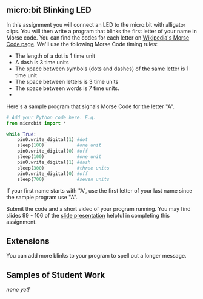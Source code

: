 micro:bit Blinking LED
--------------------
In this assignment you will connect an LED to the micro:bit with alligator clips. You will then write a program that blinks the first letter of your name in Morse code. You can find the codes for each letter on [Wikipedia's Morse Code page](https://en.wikipedia.org/wiki/Morse_code). We'll use the following Morse Code timing rules:

* The length of a dot is 1 time unit
* A dash is 3 time units
* The space between symbols (dots and dashes) of the same letter is 1 time unit
* The space between letters is 3 time units
* The space between words is 7 time units.
*
Here's a sample program that signals Morse Code for the letter "A".
```python
# Add your Python code here. E.g.
from microbit import *

while True:
    pin0.write_digital(1) #dot
    sleep(100)            #one unit
    pin0.write_digital(0) #off
    sleep(100)            #one unit
    pin0.write_digital(1) #dash
    sleep(300)            #three units
    pin0.write_digital(0) #off
    sleep(700)            #seven units
```

If your first name starts with "A", use the first letter of your last name since the sample program use "A".

Submit the code and a short video of your program running. You may find slides 99 - 106 of the [slide presentation](https://docs.google.com/presentation/d/1aiGcnPn8uoCJdX8p7_qoI3Hh3_KOhUtFeB3Byw0tacA/edit?usp=sharing) helpful in completing this assignment.
  
Extensions
----------
You can add more blinks to your program to spell out a longer message.

Samples of Student Work
----------
*none yet!*
